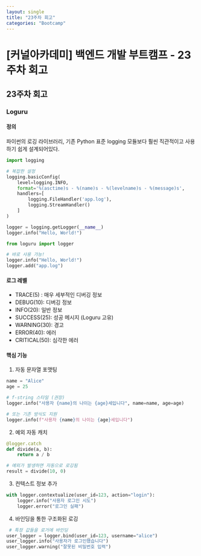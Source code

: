 ```yaml
---
layout: single
title: "23주차 회고"
categories: "Bootcamp"
---
```


# [커널아카데미] 백엔드 개발 부트캠프 - 23주차 회고

## 23주차 회고

### Loguru

#### 정의
파이썬의 로깅 라이브러리, 기존 Python 표준 logging 모듈보다 훨씬 직관적이고 사용하기 쉽게 설계되어있다.

```python
import logging

# 복잡한 설정
logging.basicConfig(
    level=logging.INFO,
    format='%(asctime)s - %(name)s - %(levelname)s - %(message)s',
    handlers=[
        logging.FileHandler('app.log'),
        logging.StreamHandler()
    ]
)

logger = logging.getLogger(__name__)
logger.info("Hello, World!")

from loguru import logger

# 바로 사용 가능!
logger.info("Hello, World!")
logger.add("app.log")
```

#### 로그 레벨
* TRACE(5) : 매우 세부적인 디버깅 정보
* DEBUG(10): 디버깅 정보
* INFO(20): 일반 정보
* SUCCESS(25): 성공 메시지 (Loguru 고유)
* WARNING(30): 경고
* ERROR(40): 에러
* CRITICAL(50): 심각한 에러

#### 핵심 기능
1. 자동 문자열 포맷팅
```python
name = "Alice"
age = 25

# f-string 스타일 (권장)
logger.info("사용자 {name}의 나이는 {age}세입니다", name=name, age=age)

# 또는 기존 방식도 지원
logger.info(f"사용자 {name}의 나이는 {age}세입니다")
```
2. 예외 자동 캐치
```python
@logger.catch
def divide(a, b):
    return a / b

# 예외가 발생하면 자동으로 로깅됨
result = divide(10, 0)
```
3. 컨텍스트 정보 추가
```python
with logger.contextualize(user_id=123, action="login"):
    logger.info("사용자 로그인 시도")
    logger.error("로그인 실패") 
```
4. 바인딩을 통한 구조화된 로깅
```python
 # 특정 값들을 로거에 바인딩
user_logger = logger.bind(user_id=123, username="alice")
user_logger.info("사용자가 로그인했습니다")
user_logger.warning("잘못된 비밀번호 입력")
```